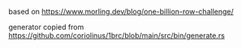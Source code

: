 based on https://www.morling.dev/blog/one-billion-row-challenge/

generator copied from https://github.com/coriolinus/1brc/blob/main/src/bin/generate.rs
